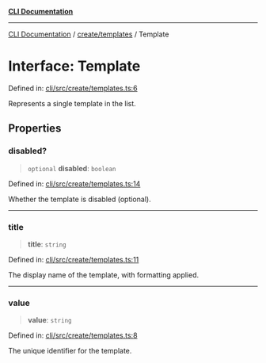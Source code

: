 [**CLI Documentation**](../../../README.md)

***

[CLI Documentation](../../../README.md) / [create/templates](../README.md) / Template

# Interface: Template

Defined in: [cli/src/create/templates.ts:6](https://github.com/stonemjs/cli/blob/f139573d7f6e29779d41fb031ed261bfcad59d09/src/create/templates.ts#L6)

Represents a single template in the list.

## Properties

### disabled?

> `optional` **disabled**: `boolean`

Defined in: [cli/src/create/templates.ts:14](https://github.com/stonemjs/cli/blob/f139573d7f6e29779d41fb031ed261bfcad59d09/src/create/templates.ts#L14)

Whether the template is disabled (optional).

***

### title

> **title**: `string`

Defined in: [cli/src/create/templates.ts:11](https://github.com/stonemjs/cli/blob/f139573d7f6e29779d41fb031ed261bfcad59d09/src/create/templates.ts#L11)

The display name of the template, with formatting applied.

***

### value

> **value**: `string`

Defined in: [cli/src/create/templates.ts:8](https://github.com/stonemjs/cli/blob/f139573d7f6e29779d41fb031ed261bfcad59d09/src/create/templates.ts#L8)

The unique identifier for the template.
